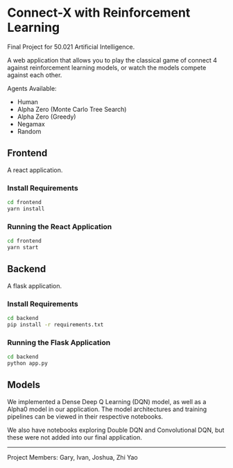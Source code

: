 # Connect-X with Reinforcement Learning
Final Project for 50.021 Artificial Intelligence.

A web application that allows you to play the classical game of connect 4 against reinforcement learning models, or watch the  models compete against each other.

Agents Available: 
- Human
- Alpha Zero (Monte Carlo Tree Search)
- Alpha Zero (Greedy)
- Negamax
- Random

## Frontend
A react application.

### Install Requirements
```sh
cd frontend
yarn install
```

### Running the React Application
```sh
cd frontend
yarn start
```

## Backend
A flask application.

### Install Requirements
```sh
cd backend
pip install -r requirements.txt
```

### Running the Flask Application
```sh
cd backend
python app.py
```

## Models
We implemented a Dense Deep Q Learning (DQN) model, as well as a Alpha0 model in our application. The model architectures and training pipelines can be viewed in their respective notebooks.

We also have notebooks exploring Double DQN and Convolutional DQN, but these were not added into our final application.

---
Project Members: Gary, Ivan, Joshua, Zhi Yao